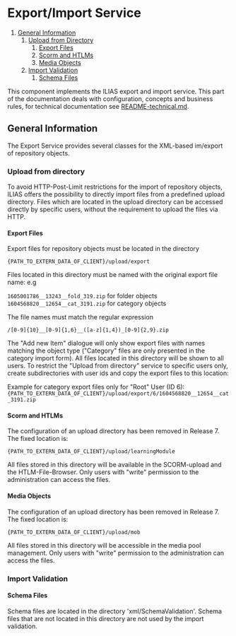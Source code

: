 # Export/Import Service
1. [General Information](#general-information)
   1. [Upload from Directory](#upload-from-directory)
      1. [Export Files](#export-files)
      2. [Scorm and HTLMs](#scorm-and-htlms)
      3. [Media Objects](#media-objects)
   2. [Import Validation](#import-validation)
      1. [Schema Files](#schema-files)

This component implements the ILIAS export and import service. This part of the documentation deals with configuration, concepts and business rules, for technical documentation see [README-technical.md](./README-technical.md).

## General Information

The Export Service provides several classes for the XML-based im/export of repository objects.

### Upload from directory
To avoid HTTP-Post-Limit restrictions for the import of repository objects, ILIAS 
offers the possibility to directly import files from a predefined upload directory.
Files which are located in the upload directory can be accessed directly by specific users, without
the requirement to upload the files via HTTP.

#### Export Files

Export files for repository objects must be located in the directory
 
`{PATH_TO_EXTERN_DATA_OF_CLIENT}/upload/export`

Files located in this directory must be named with the original export file name: e.g

`1605001786__13243__fold_319.zip` for folder objects
`1604568820__12654__cat_3191.zip` for category objects

The file names must match the regular expression
  
`/[0-9]{10}__[0-9]{1,6}__([a-z]{1,4})_[0-9]{2,9}.zip`

The "Add new Item" dialogue will only show export files with names matching the object 
type ("Category" files are only presented in the category import form).
All files located in this directory will be shown to all users. 
To restrict the "Upload from directory" service to specific users only, create 
subdirectories with user ids and copy the export files to this location:

Example for category export files only for "Root" User (ID 6):
`{PATH_TO_EXTERN_DATA_OF_CLIENT}/upload/export/6/1604568820__12654__cat_3191.zip`

#### Scorm and HTLMs

The configuration of an upload directory has been removed in Release 7.
The fixed location is: 

`{PATH_TO_EXTERN_DATA_OF_CLIENT}/upload/learningModule`

All files stored in this directory will be available in the SCORM-upload 
and the HTLM-File-Browser. Only users with "write" permission to the administration
can access the files.

#### Media Objects

The configuration of an upload directory has been removed in Release 7.
The fixed location is: 

`{PATH_TO_EXTERN_DATA_OF_CLIENT}/upload/mob`

All files stored in this directory will be accessible in the media pool management. 
Only users with "write" permission to the administration can access the files.

### Import Validation
#### Schema Files
Schema files are located in the directory 'xml/SchemaValidation'.
Schema files that are not located in this directory are not used by the import validation.